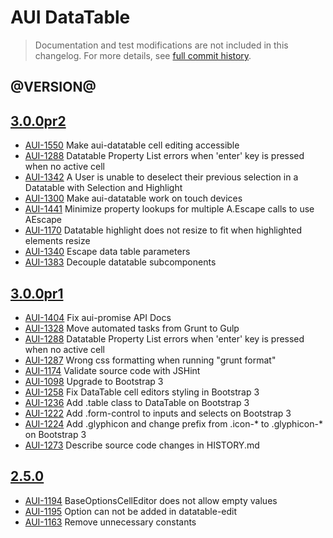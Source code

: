 # AUI DataTable

> Documentation and test modifications are not included in this changelog. For more details, see [full commit history](https://github.com/liferay/alloy-ui/commits/master/src/aui-datatable).

## @VERSION@

## [3.0.0pr2](https://github.com/liferay/alloy-ui/releases/tag/3.0.0pr2)

* [AUI-1550](https://issues.liferay.com/browse/AUI-1550) Make aui-datatable cell editing accessible
* [AUI-1288](https://issues.liferay.com/browse/AUI-1288) Datatable Property List errors when 'enter' key is pressed when no active cell
* [AUI-1342](https://issues.liferay.com/browse/AUI-1342) A User is unable to deselect their previous selection in a Datatable with Selection and Highlight
* [AUI-1300](https://issues.liferay.com/browse/AUI-1300) Make aui-datatable work on touch devices
* [AUI-1441](https://issues.liferay.com/browse/AUI-1441) Minimize property lookups for multiple A.Escape calls to use AEscape
* [AUI-1170](https://issues.liferay.com/browse/AUI-1170) Datatable highlight does not resize to fit when highlighted elements resize
* [AUI-1340](https://issues.liferay.com/browse/AUI-1340) Escape data table parameters
* [AUI-1383](https://issues.liferay.com/browse/AUI-1383) Decouple datatable subcomponents

## [3.0.0pr1](https://github.com/liferay/alloy-ui/releases/tag/3.0.0pr1)

* [AUI-1404](https://issues.liferay.com/browse/AUI-1404) Fix aui-promise API Docs
* [AUI-1328](https://issues.liferay.com/browse/AUI-1328) Move automated tasks from Grunt to Gulp
* [AUI-1288](https://issues.liferay.com/browse/AUI-1288) Datatable Property List errors when 'enter' key is pressed when no active cell
* [AUI-1287](https://issues.liferay.com/browse/AUI-1287) Wrong css formatting when running "grunt format"
* [AUI-1174](https://issues.liferay.com/browse/AUI-1174) Validate source code with JSHint
* [AUI-1098](https://issues.liferay.com/browse/AUI-1098) Upgrade to Bootstrap 3
* [AUI-1258](https://issues.liferay.com/browse/AUI-1258) Fix DataTable cell editors styling in Bootstrap 3
* [AUI-1236](https://issues.liferay.com/browse/AUI-1236) Add .table class to DataTable on Bootstrap 3
* [AUI-1222](https://issues.liferay.com/browse/AUI-1222) Add .form-control to inputs and selects on Bootstrap 3
* [AUI-1224](https://issues.liferay.com/browse/AUI-1224) Add .glyphicon and change prefix from .icon-* to .glyphicon-* on Bootstrap 3
* [AUI-1273](https://issues.liferay.com/browse/AUI-1273) Describe source code changes in HISTORY.md

## [2.5.0](https://github.com/liferay/alloy-ui/releases/tag/2.5.0)

* [AUI-1194](https://issues.liferay.com/browse/AUI-1194) BaseOptionsCellEditor does not allow empty values
* [AUI-1195](https://issues.liferay.com/browse/AUI-1195) Option can not be added in datatable-edit
* [AUI-1163](https://issues.liferay.com/browse/AUI-1163) Remove unnecessary constants
